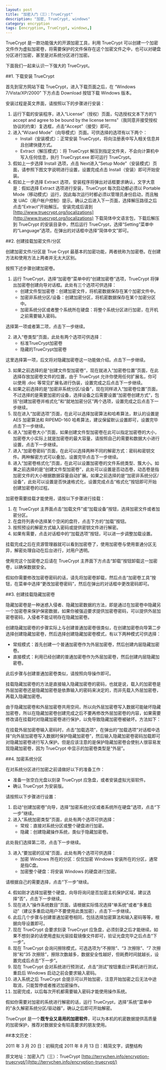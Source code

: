```yaml
---
layout: post
title: "加密入门（三）：TrueCrypt"
description: "加密, TrueCrypt, windows"
category: encryption
tags: [encryption, TrueCrypt, windows,]
---
```


TrueCrypt 是一款功能强大的开源加密工具，利用 TrueCrypt 可以创建一个加密文件作为虚拟加密卷，将需要保护的文件保存在这个加密文件之中，也可以对硬盘分区进行加密，甚至是对系统分区进行加密。

下面我们一起来认识一下强大的 TrueCrypt。

##1. 下载安装 TrueCrypt

首先到官方网站下载 TrueCrypt，进入下载页面之后，在 “Windows 7/Vista/XP/2000” 下方点击 Download 按钮下载 Windows 版本。

安装过程是英文界面，请按照以下的步骤进行安装：

1. 运行下载的安装程序，进入“License”（授权）页面，勾选授权文本下方的“I accept and agree to be bound by the license terms”（我同意并接受授权协议的约束）复选框，点击“Accept”（接受）即可。
2. 进入“Wizard Mode”（向导模式）页面。可供选择的选项有以下两个：
	* Install（安装模式）：正常安装 TrueCrypt，将向注册表中写入相关信息并且创建快捷方式。
	* Extract（解压模式）：将 TrueCrypt 解压到指定文件夹，不会向计算机中写入任何信息，执行 TrueCrypt.exe 即可运行 TrueCrypt。
3. 假如上一步选择 Install 选项，点击 Next进入“Setup Mode”（安装模式）页面，请参照下图文字说明进行设置，设置完成点击 Install（安装）即可开始安装。
4. 假如上一步选择 Extract 选项，安装程序将弹出对话框要求确认，文字大意是：假如选择 Extract 选项进行安装，TrueCrypt 每次启动都必须以 Portable Mode（移动模式）运行，因此每次运行时都必须以管理员身份启动，而且触发 UAC（用户帐户控制）提示。确认之后进入下一页面，选择解压路径之后点击“Extract”开始解压。
安装完成后请到 [http://www.truecrypt.org/localizations](http://www.truecrypt.org/localizations) 下载简体中文语言包，下载后解压到 TrueCrypt 的安装目录中，然后运行 TrueCrypt，选择“Setting”菜单中的“Language”选项，在弹出的对话框中选择“简体中文”即可。

##2. 创建挂载加密文件/分区

创建加密文件/分区是 True Crypt 最基本的加密功能，两者统称为加密卷。在创建方法和使用方法上两者并无太大区别。

按照下述步骤创建加密卷。

1. 运行 TrueCrypt，选择“加密卷”菜单中的“创建加密卷”选项，TrueCrypt 将弹出加密卷创建向导对话框。此处有三个选项可供选择：
	* 创建文件型加密卷：创建加密文件，将机密数据保存在某个加密文件中。
	* 加密非系统分区/设备：创建加密分区，将机密数据保存在某个加密分区中。
	* 加密系统分区或者整个系统所在硬盘：将整个系统分区进行加密，在开机之前需要输入密码。

选择第一项或者第二项，点击下一步继续。

2. 进入“卷类型”页面，此处有两个选项可供选择：
	* 标准TrueCrypt加密卷
	* 隐藏的TrueCrypt加密卷

这里选择第一项，后文将对隐藏加密卷这一功能做介绍。点击下一步继续。

3. 如果之前选择的是“创建文件型加密卷”，现在就进入“加密卷位置”页面，在此选择存放加密卷文件的位置，由于 TrueCrypt 允许你使用任何扩展名，你可以使用 .doc 等常见扩展名进行伪装，设置完成之后点击下一步继续。
4. 如果之前选择的是“加密非系统分区/设备”，现在同样进入“加密卷位置”页面，不过选择的是需要加密的设备，选择设备之后需要设置“加密卷创建方式”，包括“创建加密卷并格式化”和“就地加密分区”两个选项，设置完成之后点击下一步继续。
5. 现在进入“加密选项”页面，在此可以选择加密算法和哈希算法，默认的设置是 AES 加密算法和 RIPEMD-160 哈希算法，建议保留默认设置即可，设置完毕点击下一步继续。
6. 进入“加密卷大小”页面，如果创建文件型加密卷在此可以指定加密卷的大小，加密卷大小实际上就是加密卷的最大容量，请按照自己的需要和数据大小进行设置，点击下一步继续。
7. 进入“加密卷密码”页面，在此可以选择两种不同的解密方式：密码和密钥文件。两种解密方式可以叠加，设置完毕点击下一步继续。
8. 进入“加密卷格式化”页面，在此可以设置加密卷的文件系统类型、簇大小。如果之前选择的是“创建文件型加密卷”，此处可以设置是否动态卷，动态卷是指加密文件的大小根据数据容量自动扩展。如果之前选择的是“加密非系统分区/设备”，此处可以设置是否快速格式化，设置完成点击“格式化”按钮即可开始创建加密卷的过程。

加密卷需要挂载才能使用，请按以下步骤进行挂载：

1. 在 TrueCrypt 主界面点击“加载文件”或“加载设备”按钮，选择加密文件或者加密分区。
2. 在盘符列表中选择某个空闲的盘符，点击下方的“加载”按钮。
3. 按照预设的解密方式输入密码或提供密钥文件进行解密。
4. 如果有需要，点击对话框中的“加载选项”按钮，可以进一步调整加载设置。

挂载完成之后在资源管理器就可以看到加密卷了，使用加密卷与使用普通分区无异，解密处理自动在后台进行，对用户透明。

使用完这个加密卷之后请在 TrueCrypt 主界面下方点击“卸载”按钮卸载这一加密卷，以确保数据安全。

假如你需要修改加密卷密码的话，请先将加密卷卸载，然后点击“加密卷工具”按钮，在菜单中选择“更改加密卷密码”，然后在弹出的对话框中更改密码即可。

##3. 创建挂载隐藏加密卷

隐藏加密卷是一种迷惑入侵者、隐藏加密数据的方法，即是通过在加密卷中隐藏另一个加密卷来保护保密数据，如果你被强迫要求提供加密卷密码，可以提供外层加密卷密码，入侵者不能证明存在隐藏加密卷。

创建隐藏加密卷的步骤实际上与创建普通加密卷很类似，在创建加密卷向导第二步选择创建隐藏加密卷，然后选择创建隐藏加密卷模式，有以下两种模式可供选择：

- 常规模式：首先创建一个普通加密卷作为外层加密卷，然后创建内层隐藏加密卷。
- 直接模式：利用已经创建的普通加密卷作为外层加密卷，然后创建内层隐藏加密卷。

此后步骤与创建普通加密卷类似，请按照向导操作即可。

挂载隐藏加密卷的方法是直接输入隐藏加密卷的密码，也就是说，载入的加密卷是外层加密卷还是隐藏加密卷是依靠输入的密码来决定的，而非先载入外层加密卷，再载入隐藏加密卷。

由于隐藏加密卷和外层加密卷共用空间，所以向外层加密卷写入数据可能破坏隐藏加密卷，所以在隐藏加密卷创建完成之后不要再修改外层加密卷的内容，如果需要修改请在挂载时对隐藏加密卷进行保护，以免导致隐藏加密卷被破坏。方法如下：

在挂载外层加密卷输入密码时，点击“加载选项”，在弹出的“加载选项”对话框中选择“向外层加密卷写入数据时保护隐藏加密卷”，然后输入隐藏加密卷密码加载即可对隐藏加密卷进行写入保护。但是应该注意的是保护隐藏加密卷会使别人很容易发现隐藏加密卷，因为 TrueCrypt 中显示的加密卷类型是“外层”。

##4. 加密系统分区

在对系统分区进行加密之前请做好以下的准备工作：

- 准备一张空白光盘以刻录 TrueCrypt 应急盘，或者安装虚拟光驱软件。
- 确认 TrueCrypt 为安装版。

请按照以下步骤进行设置：

1. 启动“创建加密卷”向导，选择“加密系统分区或者系统所在硬盘”选项，点击“下一步”继续。
2. 进入“系统加密类型”页面，此处有两个选项可供选择：
	* 常规：直接对系统分区或整个硬盘进行加密。
	* 隐藏：创建隐藏操作系统，类似于隐藏加密卷。

此处我们选择第二项，点击下一步继续。

3. 进入“要加密的区域”页面，此处有两个选项可供选择：
	* 加密 Windows 所在的分区：仅仅加密 Windows 安装所在的分区，通常是指C盘。
	* 加密整个硬盘：将安装 Windows 的硬盘进行加密。

请根据自己的需要选择，点击“下一步”继续。

4. 假如刚才选择加密整个硬盘，向导将询问是否加密主机保护区域，建议选择“否”，点击下一步继续。
5. 现在进入“操作系统数目”页面，请根据实际情况选择“单系统”或者“多重启动”（建议多重启动用户不要使用此类加密），点击下一步继续。
6. 此后几个步骤与创建普通加密卷相同，包括选择加密算法和输入密码等等，根据向导设置即可。
7. 现在 TrueCrypt 会要求刻录 TrueCrypt 应急盘，必须刻录之后才能继续。如果不想刻录的话使用虚拟光驱挂载镜像文件即可，验证光盘完毕之后点击“下一步”。
8. 现在 TrueCrypt 会询问擦除模式，可选选项为“不擦除”、“3 次擦除”、“7 次擦除”和“35 次擦除”，擦除次数越多，数据安全性越好，但耗费时间就越长，设置完成后点击“下一步”。
9. 现在 TrueCrypt 会对系统进行预测试，点击“测试”按钮重启计算机进行测试，重启后 Windows 启动之前会要求输入密码。
10. 进入系统之后 TrueCrypt 会提示可以开始加密，注意开始加密之后无法中途取消，只能暂停或者推迟加密操作。
11. 加密完成，以后每次开机都需要输入密码才能使用操作系统。

假如你需要对加密的系统进行解密的话，运行 TrueCrypt，选择“系统”菜单中的“永久解密系统分区/驱动器”，确认之后即可开始解密。

TrueCrypt 是一个**既专业又易用的加密软件**，可以为本机的机密数据提供高质量的加密保护，推荐对数据安全有较高要求的朋友使用。

##本文历史：

2011 年 3 月 20 日：初稿完成
2011 年 8 月 13 日：精简文字，调整结构

原文地址：加密入门（三）：TrueCrypt [http://terrychen.info/encryption-truecrypt/](http://terrychen.info/encryption-truecrypt/)
